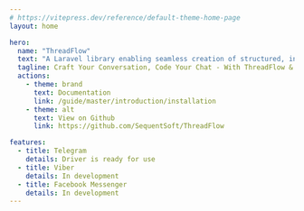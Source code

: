 ```yaml
---
# https://vitepress.dev/reference/default-theme-home-page
layout: home

hero:
  name: "ThreadFlow"
  text: "A Laravel library enabling seamless creation of structured, interactive messenger bots"
  tagline: Craft Your Conversation, Code Your Chat - With ThreadFlow & Laravel.
  actions:
    - theme: brand
      text: Documentation
      link: /guide/master/introduction/installation
    - theme: alt
      text: View on Github
      link: https://github.com/SequentSoft/ThreadFlow

features:
  - title: Telegram
    details: Driver is ready for use
  - title: Viber
    details: In development
  - title: Facebook Messenger
    details: In development
---
```


